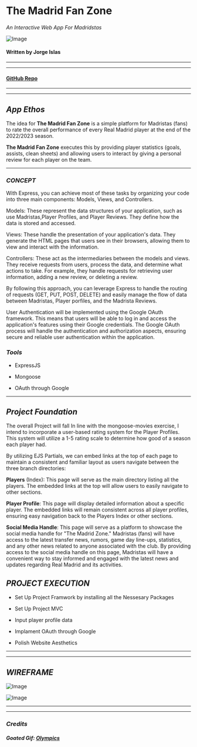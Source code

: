 # **The Madrid Fan Zone**
####
_An Interactive Web App For Madridstas_

![Image]([h[ttps://media4.giphy.com/media/ocAzqRep3bLitRTmKP/giphy.gif?cid=6c09b952s3t9xrnrevgvdpttmn5k9thpklpvrvbov7dewm5p&ep=v1_gifs_search&rid=giphy.gif&ct=g](https://img.olympicchannel.com/images/image/private/t_s_pog_staticContent_hero_xl_2x/f_auto/primary/pyqaawxxfwzeiib35hsm)](https://img.olympicchannel.com/images/image/private/t_s_w2440/t_s_16_9_g_auto/f_auto/primary/pyqaawxxfwzeiib35hsm))

#### Written by Jorge Islas


***
***
#### [**GitHub Repo**](https://github.com/Jorgeislas97/The_Madrid_Fan_Zone)

***
***
## _**App Ethos**_


The idea for **The Madrid Fan Zone** is a simple platform for Madristas (fans) to rate the overall performance of every Real Madrid player at the end of the 2022/2023 season.

 **The Madrid Fan Zone**  executes this by providing player statistics (goals, assists, clean sheets) and allowing users to interact by giving a personal review for each player on the team.

***
### _**CONCEPT**_

With Express, you can achieve most of these tasks by organizing your code into three main components: Models, Views, and Controllers.

Models: These represent the data structures of your application, such as use Madristas,Player Profiles, and Player Reviews. They define how the data is stored and accessed.

Views: These handle the presentation of your application's data. They generate the HTML pages that users see in their browsers, allowing them to view and interact with the information.

Controllers: These act as the intermediaries between the models and views. They receive requests from users, process the data, and determine what actions to take. For example, they handle requests for retrieving user information, adding a new review, or deleting a review.

By following this approach, you can leverage Express to handle the routing of requests (GET, PUT, POST, DELETE) and easily manage the flow of data between Madristas, Player porfiles, and the Madrista Reviews.

User Authentication will be implemented using the Google OAuth framework. This means that users will be able to log in and access the application's features using their Google credentials. The Google OAuth process will handle the authentication and authorization aspects, ensuring secure and reliable user authentication within the application.

### _**Tools**_
- ExpressJS
-  Mongoose

- OAuth through Google
***
## _**Project Foundation**_

The overall Project will fall In line with the mongoose-movies exercise, I intend to incorporate a user-based rating system for the Player Profiles. This system will utilize a 1-5 rating scale to determine how good of a season each player had.

By utilizing EJS Partials, we can embed links at the top of each page to maintain a consistent and familiar layout as users navigate between the three branch directories:

**Players** (Index): This page will serve as the main directory listing all the players. The embedded links at the top will allow users to easily navigate to other sections.

**Player Profile**: This page will display detailed information about a specific player. The embedded links will remain consistent across all player profiles, ensuring easy navigation back to the Players Index or other sections.

**Social Media Handle**: This page will serve as a platform to showcase the social media handle for "The Madrid Zone." Madristas (fans) will have access to the latest transfer news, rumors, game day line-ups, statistics, and any other news related to anyone associated with the club.
By providing access to the social media handle on this page, Madristas will have a convenient way to stay informed and engaged with the latest news and updates regarding Real Madrid and its activities.



## **_PROJECT EXECUTION_**

- Set Up Project Framwork by installing all the Nessesary Packages 

- Set Up Project MVC
- Input player profile data
- Implament OAuth through Google
- Polish Website Aesthetics
***
***
## **_WIREFRAME_**

![Image](https://i.imgur.com/V52Vpgl.png)



![Image](https://i.imgur.com/hJFprBn.png)



***
***
### _**Credits**_
##### Goated Gif: [Olympics]([https://tenor.com/view/real-madrid-gif-25803066](https://olympics.com/en/news/uefa-champions-league-ucl-winners-list-football-club-teams))
